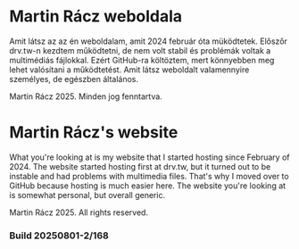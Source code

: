 # Martin Rácz weboldala

Amit látsz az az én weboldalam, amit 2024 február óta müködtetek. Előszőr drv.tw-n kezdtem működtetni, de nem volt stabil és problémák voltak a multimédiás fájlokkal. Ezért GitHub-ra költöztem, mert könnyebben meg lehet valósítani a működtetést.
Amit látsz weboldalt valamennyire személyes, de egészben általános.

Martin Rácz 2025. Minden jog fenntartva.

# Martin Rácz's website

What you're looking at is my website that I started hosting since February of 2024. The website started hosting first at drv.tw, but it turned out to be instable and had problems with multimedia files. That's why I moved over to GitHub because hosting is much easier here.
The website you're looking at is somewhat personal, but overall generic.

Martin Rácz 2025. All rights reserved.

### Build 20250801-2/168